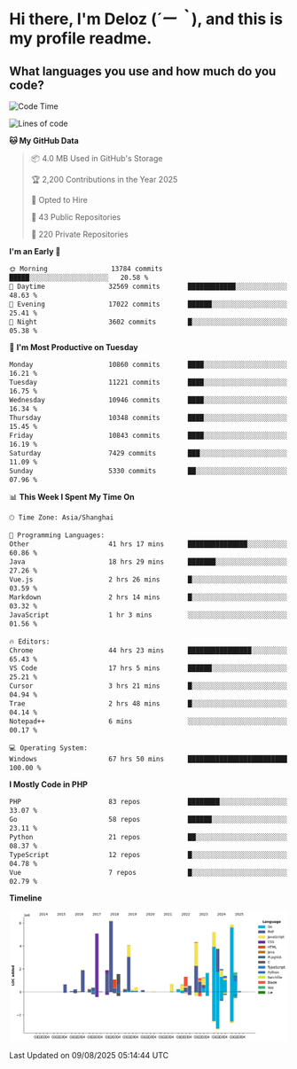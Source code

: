 # **Hi there, I'm Deloz (*´ー｀*), and this is my profile readme.**

## **What languages you use and how much do you code?**

<!--START_SECTION:waka-->
![Code Time](http://img.shields.io/badge/Code%20Time-7%2C090%20hrs%2055%20mins-blue)

![Lines of code](https://img.shields.io/badge/From%20Hello%20World%20I%27ve%20Written-56.2%20million%20lines%20of%20code-blue)

**🐱 My GitHub Data** 

> 📦 4.0 MB Used in GitHub's Storage 
 > 
> 🏆 2,200 Contributions in the Year 2025
 > 
> 💼 Opted to Hire
 > 
> 📜 43 Public Repositories 
 > 
> 🔑 220 Private Repositories 
 > 
**I'm an Early 🐤** 

```text
🌞 Morning                13784 commits       █████░░░░░░░░░░░░░░░░░░░░   20.58 % 
🌆 Daytime                32569 commits       ████████████░░░░░░░░░░░░░   48.63 % 
🌃 Evening                17022 commits       ██████░░░░░░░░░░░░░░░░░░░   25.41 % 
🌙 Night                  3602 commits        █░░░░░░░░░░░░░░░░░░░░░░░░   05.38 % 
```
📅 **I'm Most Productive on Tuesday** 

```text
Monday                   10860 commits       ████░░░░░░░░░░░░░░░░░░░░░   16.21 % 
Tuesday                  11221 commits       ████░░░░░░░░░░░░░░░░░░░░░   16.75 % 
Wednesday                10946 commits       ████░░░░░░░░░░░░░░░░░░░░░   16.34 % 
Thursday                 10348 commits       ████░░░░░░░░░░░░░░░░░░░░░   15.45 % 
Friday                   10843 commits       ████░░░░░░░░░░░░░░░░░░░░░   16.19 % 
Saturday                 7429 commits        ███░░░░░░░░░░░░░░░░░░░░░░   11.09 % 
Sunday                   5330 commits        ██░░░░░░░░░░░░░░░░░░░░░░░   07.96 % 
```


📊 **This Week I Spent My Time On** 

```text
🕑︎ Time Zone: Asia/Shanghai

💬 Programming Languages: 
Other                    41 hrs 17 mins      ███████████████░░░░░░░░░░   60.86 % 
Java                     18 hrs 29 mins      ███████░░░░░░░░░░░░░░░░░░   27.26 % 
Vue.js                   2 hrs 26 mins       █░░░░░░░░░░░░░░░░░░░░░░░░   03.59 % 
Markdown                 2 hrs 14 mins       █░░░░░░░░░░░░░░░░░░░░░░░░   03.32 % 
JavaScript               1 hr 3 mins         ░░░░░░░░░░░░░░░░░░░░░░░░░   01.56 % 

🔥 Editors: 
Chrome                   44 hrs 23 mins      ████████████████░░░░░░░░░   65.43 % 
VS Code                  17 hrs 5 mins       ██████░░░░░░░░░░░░░░░░░░░   25.21 % 
Cursor                   3 hrs 21 mins       █░░░░░░░░░░░░░░░░░░░░░░░░   04.94 % 
Trae                     2 hrs 48 mins       █░░░░░░░░░░░░░░░░░░░░░░░░   04.14 % 
Notepad++                6 mins              ░░░░░░░░░░░░░░░░░░░░░░░░░   00.17 % 

💻 Operating System: 
Windows                  67 hrs 50 mins      █████████████████████████   100.00 % 
```

**I Mostly Code in PHP** 

```text
PHP                      83 repos            ████████░░░░░░░░░░░░░░░░░   33.07 % 
Go                       58 repos            ██████░░░░░░░░░░░░░░░░░░░   23.11 % 
Python                   21 repos            ██░░░░░░░░░░░░░░░░░░░░░░░   08.37 % 
TypeScript               12 repos            █░░░░░░░░░░░░░░░░░░░░░░░░   04.78 % 
Vue                      7 repos             █░░░░░░░░░░░░░░░░░░░░░░░░   02.79 % 
```



**Timeline**

![Lines of Code chart](https://raw.githubusercontent.com/deloz/deloz/main/assets/bar_graph.png)


 Last Updated on 09/08/2025 05:14:44 UTC
<!--END_SECTION:waka-->
